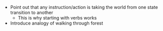 * Point out that any instruction/action is taking the world from one state transition to another
    * This is why starting with verbs works
* Introduce analogy of walking through forest
